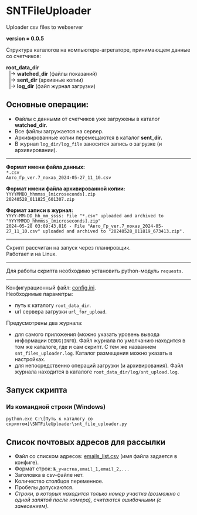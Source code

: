 # SNTFileUploader
Uploader csv files to webserver

**version = 0.0.5**

Структура каталогов на компьютере-агрегаторе, принимающем данные со счетчиков:  

**root_data_dir**  
&nbsp;&nbsp;|-> **watched_dir**  (файлы показаний)  
&nbsp;&nbsp;|-> **sent_dir**  (архивные копии)  
&nbsp;&nbsp;|-> **log_dir** (файл журнал загрузки)    

## Основные операции:
- Файлы с данными от счетчиков уже загружены в каталог **watched_dir.**
- Все файлы загружается на сервер.
- Архивированные копии перемещаются в каталог **sent_dir.**  
- В журнал `log_dir/log_file` заносится запись о загрузке (и архивировании).  

***  

**Формат имени файла данных:**  
`*.csv`  
`Авто_Гр_ver.7_показ_2024-05-27_11_10.csv`

**Формат имени файла архивированной копии:**  
`YYYYMMDD_hhmmss_[microseconds].zip`  
`20240528_011825_601307.zip`


**Формат записи в журнал:**  
`YYYY-MM-DD_hh_mm_ssss: File "*.csv" uploaded and archived to "YYYYMMDD_hhmmss_[microseconds].zip"`  
`2024-05-28 03:09:43,816 - File "Авто_Гр_ver.7_показ_2024-05-27_11_10.csv" uploaded and archived to "20240528_011819_673413.zip".`

***

Скрипт рассчитан на запуск через планировщик.  
Работает и на Linux.

***
Для работы скрипта необходимо установить python-модуль `requests`.

***
Конфигурационный файл: [config.ini](emails_list.csv).  
Необходимые параметры: 
- путь к каталогу `root_data_dir`.  
- url сервера загрузки `url_for_upload`.

Предусмотрены два журнала: 
- для самого приложения (можно указать уровень вывода информации `DEBUG|INFO`). Файл журнала по умолчанию находится в том же каталоге, где и сам скрипт. С тем же названием `snt_files_uploader.log`. Каталог размещения можно указать в настройках.
- для непосредственно операций загрузки (и архивирования). Файл журнала находится в каталоге `root_data_dir/log/snt_upload.log`.
 
## Запуск скрипта
### Из командной строки (Windows)
`python.exe C:\[Путь к каталогу со скриптом]\SNTFileUploader\snt_file_uploader.py`

## Список почтовых адресов для рассылки
* Файл со списком адресов: [emails_list.csv](emails_list.csv)  (имя файла задается в конфиге).  
* Формат cтрок: `№_участка,email_1,email_2,...`  
* Заголовка в csv-файле нет.  
* Количество столбцов переменное.
* Пробелы допускаются.    
* _Строки, в которых находится только номер участка (возможно с одной запятой после номера), считаются ошибочными (с занесением)._ 